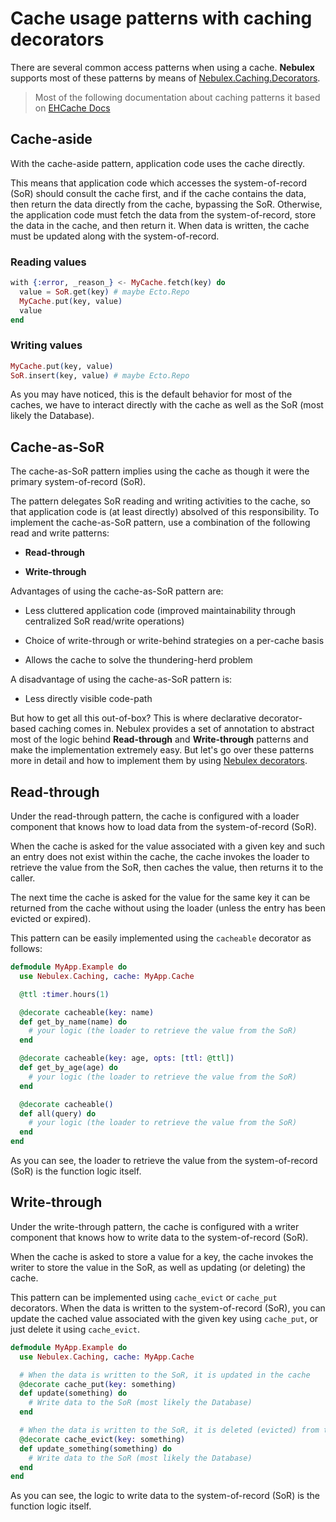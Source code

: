 # Cache usage patterns with caching decorators

There are several common access patterns when using a cache. **Nebulex**
supports most of these patterns by means of
[Nebulex.Caching.Decorators][nbx_caching].

[nbx_caching]: http://hexdocs.pm/nebulex/Nebulex.Caching.Decorators.html

> Most of the following documentation about caching patterns it based on
  [EHCache Docs][EHCache]

[EHCache]: https://github.com/ehcache/ehcache3/blob/master/docs/src/docs/asciidoc/user/caching-patterns.adoc

## Cache-aside

With the cache-aside pattern, application code uses the cache directly.

This means that application code which accesses the system-of-record (SoR)
should consult the cache first, and if the cache contains the data, then return
the data directly from the cache, bypassing the SoR. Otherwise, the application
code must fetch the data from the system-of-record, store the data in the cache,
and then return it. When data is written, the cache must be updated along with
the system-of-record.

### Reading values

```elixir
with {:error, _reason_} <- MyCache.fetch(key) do
  value = SoR.get(key) # maybe Ecto.Repo
  MyCache.put(key, value)
  value
end
```

### Writing values

```elixir
MyCache.put(key, value)
SoR.insert(key, value) # maybe Ecto.Repo
```

As you may have noticed, this is the default behavior for most of the caches,
we have to interact directly with the cache as well as the SoR (most likely the
Database).

## Cache-as-SoR

The cache-as-SoR pattern implies using the cache as though it were the
primary system-of-record (SoR).

The pattern delegates SoR reading and writing activities to the cache, so that
application code is (at least directly) absolved of this responsibility.
To implement the cache-as-SoR pattern, use a combination of the following
read and write patterns:

 * **Read-through**

 * **Write-through**

Advantages of using the cache-as-SoR pattern are:

 * Less cluttered application code (improved maintainability through centralized
   SoR read/write operations)

 * Choice of write-through or write-behind strategies on a per-cache basis

 * Allows the cache to solve the thundering-herd problem

A disadvantage of using the cache-as-SoR pattern is:

 * Less directly visible code-path

But how to get all this out-of-box? This is where declarative decorator-based
caching comes in. Nebulex provides a set of annotation to abstract most of the
logic behind **Read-through** and **Write-through** patterns and make the
implementation extremely easy. But let's go over these patterns more in detail
and how to implement them by using [Nebulex decorators][nbx_caching].

## Read-through

Under the read-through pattern, the cache is configured with a loader component
that knows how to load data from the system-of-record (SoR).

When the cache is asked for the value associated with a given key and such an
entry does not exist within the cache, the cache invokes the loader to retrieve
the value from the SoR, then caches the value, then returns it to the caller.

The next time the cache is asked for the value for the same key it can be
returned from the cache without using the loader (unless the entry has been
evicted or expired).

This pattern can be easily implemented using the `cacheable` decorator
as follows:

```elixir
defmodule MyApp.Example do
  use Nebulex.Caching, cache: MyApp.Cache

  @ttl :timer.hours(1)

  @decorate cacheable(key: name)
  def get_by_name(name) do
    # your logic (the loader to retrieve the value from the SoR)
  end

  @decorate cacheable(key: age, opts: [ttl: @ttl])
  def get_by_age(age) do
    # your logic (the loader to retrieve the value from the SoR)
  end

  @decorate cacheable()
  def all(query) do
    # your logic (the loader to retrieve the value from the SoR)
  end
end
```

As you can see, the loader to retrieve the value from the system-of-record (SoR)
is the function logic itself.

## Write-through

Under the write-through pattern, the cache is configured with a writer component
that knows how to write data to the system-of-record (SoR).

When the cache is asked to store a value for a key, the cache invokes the writer
to store the value in the SoR, as well as updating (or deleting) the cache.

This pattern can be implemented using `cache_evict` or `cache_put` decorators.
When the data is written to the system-of-record (SoR), you can update the
cached value associated with the given key using `cache_put`, or just delete
it using `cache_evict`.

```elixir
defmodule MyApp.Example do
  use Nebulex.Caching, cache: MyApp.Cache

  # When the data is written to the SoR, it is updated in the cache
  @decorate cache_put(key: something)
  def update(something) do
    # Write data to the SoR (most likely the Database)
  end

  # When the data is written to the SoR, it is deleted (evicted) from the cache
  @decorate cache_evict(key: something)
  def update_something(something) do
    # Write data to the SoR (most likely the Database)
  end
end
```

As you can see, the logic to write data to the system-of-record (SoR) is the
function logic itself.
